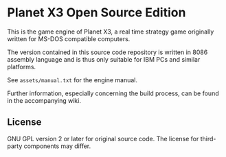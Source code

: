 Planet X3 Open Source Edition
=============================

This is the game engine of Planet X3, a real time strategy game originally written for MS-DOS compatible computers.

The version contained in this source code repository is written in 8086 assembly language and is thus only suitable for IBM PCs and similar platforms.

See `assets/manual.txt` for the engine manual.

Further information, especially concerning the build process, can be found in the accompanying wiki.

License
-------

GNU GPL version 2 or later for original source code.  The license for third-party components may differ.

